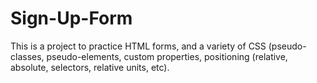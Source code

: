 # Sign-Up-Form

This is a project to practice HTML forms, and a variety of CSS (pseudo-classes, pseudo-elements, custom properties, positioning (relative, absolute, selectors, relative units, etc).